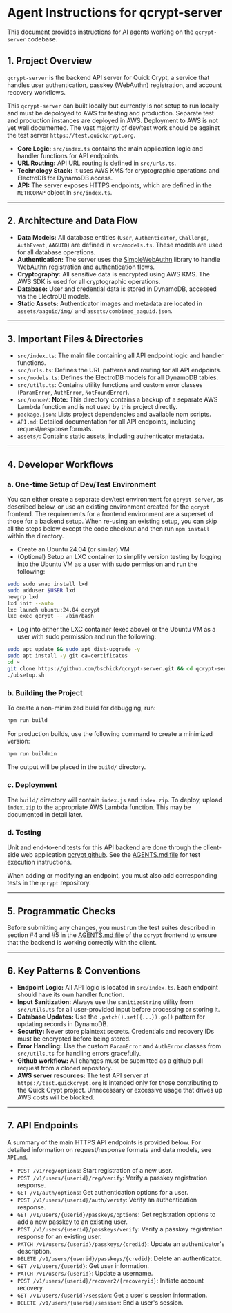 # Agent Instructions for qcrypt-server

This document provides instructions for AI agents working on the `qcrypt-server` codebase.

## 1. Project Overview

`qcrypt-server` is the backend API server for Quick Crypt, a service that handles user authentication, passkey (WebAuthn) registration, and account recovery workflows.

This `qcrypt-server` can built locally but currently is not setup to run locally and must be depoloyed to AWS for testing and production. Separate test and production instances are deployed in AWS. Deployment to AWS is not yet well documented. The vast majority of dev/test work should be against the test server `https://test.quickcrypt.org`.

- **Core Logic:** `src/index.ts` contains the main application logic and handler functions for API endpoints.
- **URL Routing:** API URL routing is defined in `src/urls.ts`.
- **Technology Stack:** It uses AWS KMS for cryptographic operations and ElectroDB for DynamoDB access.
- **API:** The server exposes HTTPS endpoints, which are defined in the `METHODMAP` object in `src/index.ts`.

---

## 2. Architecture and Data Flow

- **Data Models:** All database entities (`User`, `Authenticator`, `Challenge`, `AuthEvent`, `AAGUID`) are defined in `src/models.ts`. These models are used for all database operations.
- **Authentication:** The server uses the [SimpleWebAuthn](https://github.com/MasterKale/SimpleWebAuthn) library to handle WebAuthn registration and authentication flows.
- **Cryptography:** All sensitive data is encrypted using AWS KMS. The AWS SDK is used for all cryptographic operations.
- **Database:** User and credential data is stored in DynamoDB, accessed via the ElectroDB models.
- **Static Assets:** Authenticator images and metadata are located in `assets/aaguid/img/` and `assets/combined_aaguid.json`.

---

## 3. Important Files & Directories

- `src/index.ts`: The main file containing all API endpoint logic and handler functions.
- `src/urls.ts`: Defines the URL patterns and routing for all API endpoints.
- `src/models.ts`: Defines the ElectroDB models for all DynamoDB tables.
- `src/utils.ts`: Contains utility functions and custom error classes (`ParamError`, `AuthError`, `NotFoundError`).
- `src/nonce/`: **Note:** This directory contains a backup of a separate AWS Lambda function and is not used by this project directly.
- `package.json`: Lists project dependencies and available npm scripts.
- `API.md`: Detailed documentation for all API endpoints, including request/response formats.
- `assets/`: Contains static assets, including authenticator metadata.

---

## 4. Developer Workflows

### a. One-time Setup of Dev/Test Environment

You can either create a separate dev/test environment for `qcrypt-server`, as described below, or use an existing environment created for the `qcrypt` frontend. The requirements for a frontend environment are a superset of those for a backend setup. When re-using an existing setup, you can skip all the steps below except the code checkout and then run `npm install` within the directory.

- Create an Ubuntu 24.04 (or similar) VM
- (Optional) Setup an LXC container to simplify version testing by logging into the Ubuntu VM as a user with sudo permission and run the following:
```bash
sudo sudo snap install lxd
sudo adduser $USER lxd
newgrp lxd
lxd init --auto
lxc launch ubuntu:24.04 qcrypt
lxc exec qcrypt -- /bin/bash
```
- Log into either the LXC container (exec above) or the Ubuntu VM as a user with sudo permission and run the following:
```bash
sudo apt update && sudo apt dist-upgrade -y
sudo apt install -y git ca-certificates
cd ~
git clone https://github.com/bschick/qcrypt-server.git && cd qcrypt-server
./ubsetup.sh
```

### b. Building the Project
To create a non-minimized build for debugging, run:
```bash
npm run build
```
For production builds, use the following command to create a minimized version:
```bash
npm run buildmin
```
The output will be placed in the `build/` directory.

### c. Deployment
The `build/` directory will contain `index.js` and `index.zip`. To deploy, upload `index.zip` to the appropriate AWS Lambda function. This may be documented in detail later.

### d. Testing
Unit and end-to-end tests for this API backend are done through the client-side web application [qcrypt github](https://github.com/bschick/qcrypt). See the [AGENTS.md file](https://raw.githubusercontent.com/bschick/qcrypt/refs/heads/main/AGENTS.md) for test execution instructions.

When adding or modifying an endpoint, you must also add corresponding tests in the `qcrypt` repository.

---

## 5. Programmatic Checks

Before submitting any changes, you must run the test suites described in section #4 and #5 in the [AGENTS.md file](https://raw.githubusercontent.com/bschick/qcrypt/refs/heads/main/AGENTS.md) of the `qcrypt` frontend to ensure that the backend is working correctly with the client.


---

## 6. Key Patterns & Conventions

- **Endpoint Logic:** All API logic is located in `src/index.ts`. Each endpoint should have its own handler function.
- **Input Sanitization:** Always use the `sanitizeString` utility from `src/utils.ts` for all user-provided input before processing or storing it.
- **Database Updates:** Use the `.patch().set({...}).go()` pattern for updating records in DynamoDB.
- **Security:** Never store plaintext secrets. Credentials and recovery IDs must be encrypted before being stored.
- **Error Handling:** Use the custom `ParamError` and `AuthError` classes from `src/utils.ts` for handling errors gracefully.
- **Github workflow:** All changes must be submitted as a github pull request from a cloned repository.
- **AWS server resources:** The test API server at `https://test.quickcrypt.org` is intended only for those contributing to the Quick Crypt project. Unnecessary or excessive usage that drives up AWS costs will be blocked.
---

## 7. API Endpoints

A summary of the main HTTPS API endpoints is provided below. For detailed information on request/response formats and data models, see `API.md`.

- `POST /v1/reg/options`: Start registration of a new user.
- `POST /v1/users/{userid}/reg/verify`: Verify a passkey registration response.
- `GET /v1/auth/options`: Get authentication options for a user.
- `POST /v1/users/{userid}/auth/verify`: Verify an authentication response.
- `GET /v1/users/{userid}/passkeys/options`: Get registration options to add a new passkey to an existing user.
- `POST /v1/users/{userid}/passkeys/verify`: Verify a passkey registration response for an existing user.
- `PATCH /v1/users/{userid}/passkeys/{credid}`: Update an authenticator's description.
- `DELETE /v1/users/{userid}/passkeys/{credid}`: Delete an authenticator.
- `GET /v1/users/{userid}`: Get user information.
- `PATCH /v1/users/{userid}`: Update a username.
- `POST /v1/users/{userid}/recover2/{recoveryid}`: Initiate account recovery.
- `GET /v1/users/{userid}/session`: Get a user's session information.
- `DELETE /v1/users/{userid}/session`: End a user's session.
